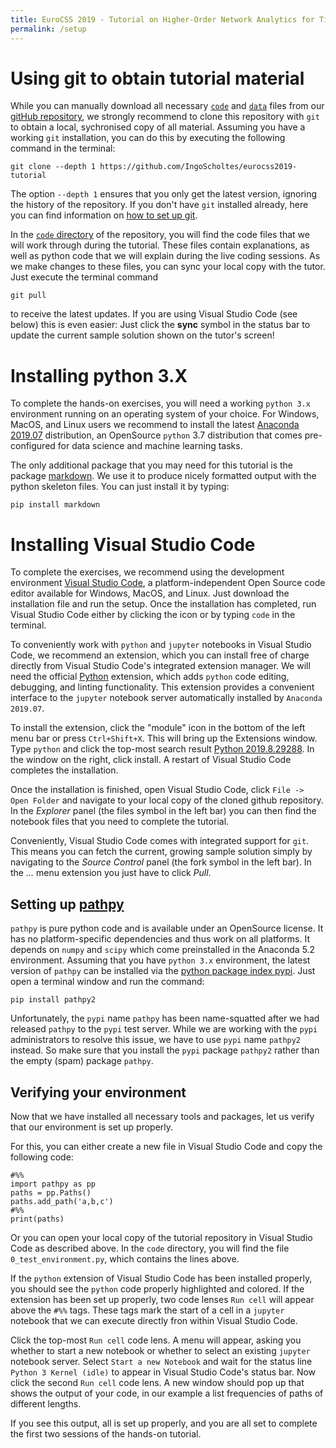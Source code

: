 ```yaml
---
title: EuroCSS 2019 - Tutorial on Higher-Order Network Analytics for Time-Stamped Social Networks
permalink: /setup
---
```


# Using git to obtain tutorial material

While you can manually download all necessary [`code`](https://github.com/IngoScholtes/eurocss2019-tutorial/tree/master/code) and [`data`](https://github.com/IngoScholtes/eurocss2019-tutorial/tree/master/code) files from our [gitHub repository](https://github.com/IngoScholtes/eurocss2019-tutorial), we strongly recommend to clone this repository with `git` to obtain a local, sychronised copy of all material. Assuming you have a working `git` installation, you can do this by executing the following command in the terminal:

```
git clone --depth 1 https://github.com/IngoScholtes/eurocss2019-tutorial
```

The option `--depth 1` ensures that you only get the latest version, ignoring the history of the repository. If you don't have `git` installed already, here you can find information on [how to set up git](https://help.github.com/articles/set-up-git/).

In the [`code` directory](https://github.com/IngoScholtes/eurocss2019-tutorial/tree/master/code) of the repository, you will find the code files that we will work through during the tutorial.  These files contain explanations, as well as python code that we will explain during the live coding sessions. As we make changes to these files, you can sync your local copy with the tutor. Just execute the terminal command

```
git pull
```

to receive the latest updates. If you are using Visual Studio Code (see below) this is even easier: Just click the **sync** symbol in the status bar to update the current sample solution shown on the tutor's screen!

# Installing python 3.X

To complete the hands-on exercises, you will need a working `python 3.x` environment running on an operating system of your choice. For Windows, MacOS, and Linux users we recommend to install the latest [Anaconda 2019.07](https://www.anaconda.com/download/) distribution, an OpenSource `python` 3.7 distribution that comes pre-configured for data science and machine learning tasks.

The only additional package that you may need for this tutorial is the package [markdown](https://pypi.org/project/Markdown/). We use it to produce nicely formatted output with the python skeleton files. You can just install it by typing:

```
pip install markdown
```

# Installing Visual Studio Code

To complete the exercises, we recommend using the development environment [Visual Studio Code](https://code.visualstudio.com/Download), a platform-independent Open Source code editor available for Windows, MacOS, and Linux. Just download the installation file and run the setup. Once the installation has completed, run Visual Studio Code either by clicking the icon or by typing `code` in the terminal.

To conveniently work with `python` and `jupyter` notebooks in Visual Studio Code, we recommend an extension, which you can install free of charge directly from Visual Studio Code's integrated extension manager. We will need the official [Python](https://marketplace.visualstudio.com/items?itemName=ms-python.python) extension, which adds `python` code editing, debugging, and linting functionality. This extension provides a convenient interface to the `jupyter` notebook server automatically installed by `Anaconda 2019.07`.

To install the extension, click the "module" icon in the bottom of the left menu bar or press `Ctrl+Shift+X`. This will bring up the Extensions window. Type `python` and click the top-most search result [Python 2019.8.29288](https://marketplace.visualstudio.com/items?itemName=ms-python.python). In the window on the right, click install. A restart of Visual Studio Code completes the installation.

Once the installation is finished, open Visual Studio Code, click `File -> Open Folder` and navigate to your local copy of the cloned github repository. In the *Explorer* panel (the files symbol in the left bar) you can then find the notebook files that you need to complete the tutorial.

Conveniently, Visual Studio Code comes with integrated support for `git`. This means you can fetch the current, growing sample solution simply by navigating to the *Source Control* panel (the fork symbol in the left bar). In the *...* menu extension you just have to click *Pull*.

## Setting up [pathpy](http://www.pathpy.net)

`pathpy` is pure python code and is available under an OpenSource license. It has no platform-specific dependencies and thus work on all platforms.  It depends on `numpy` and `scipy` which come preinstalled in the Anaconda 5.2 environment. Assuming that you have `python 3.x` environment, the latest version of `pathpy` can be installed via the [python package index pypi](https://pypi.org/project/pathpy2/). Just open a terminal window and run the command:

```
pip install pathpy2
```

Unfortunately, the `pypi` name `pathpy` has been name-squatted after we had released `pathpy` to the `pypi` test server. While we are working with the `pypi` administrators to resolve this issue, we have to use `pypi` name `pathpy2` instead. So make sure that you install the `pypi` package `pathpy2` rather than the empty (spam) package `pathpy`.

## Verifying your environment

Now that we have installed all necessary tools and packages, let us verify that our environment is set up properly.

For this, you can either create a new file in Visual Studio Code and copy the following code:

```
#%%
import pathpy as pp
paths = pp.Paths()
paths.add_path('a,b,c')
#%%
print(paths)
```

Or you can open your local copy of the tutorial repository in Visual Studio Code as described above. In the `code` directory, you will find the file `0_test_environment.py`, which contains the lines above.

If the `python` extension of Visual Studio Code has been installed properly, you should see the `python` code properly highlighted and colored. If the extension has been set up properly, two code lenses `Run cell` will appear above the `#%%` tags. These tags mark the start of a cell in a `jupyter` notebook that we can execute directly fron within Visual Studio Code.

Click the top-most `Run cell` code lens. A menu will appear, asking you whether to start a new notebook or whether to select an existing `jupyter` notebook server. Select `Start a new Notebook` and wait for the status line `Python 3 Kernel (idle)` to appear in Visual Studio Code's status bar. Now click the second `Run cell` code lens. A new window should pop up that shows the output of your code, in our example a list frequencies of paths of different lengths.

If you see this output, all is set up properly, and you are all set to complete the first two sessions of the hands-on tutorial.

